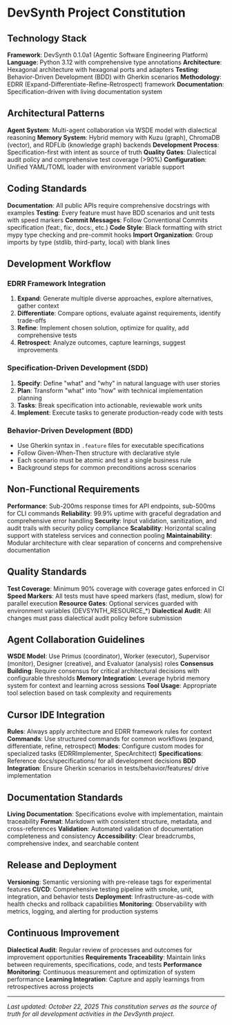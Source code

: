 # DevSynth Project Constitution

## Technology Stack

**Framework**: DevSynth 0.1.0a1 (Agentic Software Engineering Platform)
**Language**: Python 3.12 with comprehensive type annotations
**Architecture**: Hexagonal architecture with hexagonal ports and adapters
**Testing**: Behavior-Driven Development (BDD) with Gherkin scenarios
**Methodology**: EDRR (Expand-Differentiate-Refine-Retrospect) framework
**Documentation**: Specification-driven with living documentation system

## Architectural Patterns

**Agent System**: Multi-agent collaboration via WSDE model with dialectical reasoning
**Memory System**: Hybrid memory with Kuzu (graph), ChromaDB (vector), and RDFLib (knowledge graph) backends
**Development Process**: Specification-first with intent as source of truth
**Quality Gates**: Dialectical audit policy and comprehensive test coverage (>90%)
**Configuration**: Unified YAML/TOML loader with environment variable support

## Coding Standards

**Documentation**: All public APIs require comprehensive docstrings with examples
**Testing**: Every feature must have BDD scenarios and unit tests with speed markers
**Commit Messages**: Follow Conventional Commits specification (feat:, fix:, docs:, etc.)
**Code Style**: Black formatting with strict mypy type checking and pre-commit hooks
**Import Organization**: Group imports by type (stdlib, third-party, local) with blank lines

## Development Workflow

### EDRR Framework Integration
1. **Expand**: Generate multiple diverse approaches, explore alternatives, gather context
2. **Differentiate**: Compare options, evaluate against requirements, identify trade-offs
3. **Refine**: Implement chosen solution, optimize for quality, add comprehensive tests
4. **Retrospect**: Analyze outcomes, capture learnings, suggest improvements

### Specification-Driven Development (SDD)
1. **Specify**: Define "what" and "why" in natural language with user stories
2. **Plan**: Transform "what" into "how" with technical implementation planning
3. **Tasks**: Break specification into actionable, reviewable work units
4. **Implement**: Execute tasks to generate production-ready code with tests

### Behavior-Driven Development (BDD)
- Use Gherkin syntax in `.feature` files for executable specifications
- Follow Given-When-Then structure with declarative style
- Each scenario must be atomic and test a single business rule
- Background steps for common preconditions across scenarios

## Non-Functional Requirements

**Performance**: Sub-200ms response times for API endpoints, sub-500ms for CLI commands
**Reliability**: 99.9% uptime with graceful degradation and comprehensive error handling
**Security**: Input validation, sanitization, and audit trails with security policy compliance
**Scalability**: Horizontal scaling support with stateless services and connection pooling
**Maintainability**: Modular architecture with clear separation of concerns and comprehensive documentation

## Quality Standards

**Test Coverage**: Minimum 90% coverage with coverage gates enforced in CI
**Speed Markers**: All tests must have speed markers (fast, medium, slow) for parallel execution
**Resource Gates**: Optional services guarded with environment variables (DEVSYNTH_RESOURCE_*)
**Dialectical Audit**: All changes must pass dialectical audit policy before submission

## Agent Collaboration Guidelines

**WSDE Model**: Use Primus (coordinator), Worker (executor), Supervisor (monitor), Designer (creative), and Evaluator (analysis) roles
**Consensus Building**: Require consensus for critical architectural decisions with configurable thresholds
**Memory Integration**: Leverage hybrid memory system for context and learning across sessions
**Tool Usage**: Appropriate tool selection based on task complexity and requirements

## Cursor IDE Integration

**Rules**: Always apply architecture and EDRR framework rules for context
**Commands**: Use structured commands for common workflows (expand, differentiate, refine, retrospect)
**Modes**: Configure custom modes for specialized tasks (EDRRImplementer, SpecArchitect)
**Specifications**: Reference docs/specifications/ for all development decisions
**BDD Integration**: Ensure Gherkin scenarios in tests/behavior/features/ drive implementation

## Documentation Standards

**Living Documentation**: Specifications evolve with implementation, maintain traceability
**Format**: Markdown with consistent structure, metadata, and cross-references
**Validation**: Automated validation of documentation completeness and consistency
**Accessibility**: Clear breadcrumbs, comprehensive index, and searchable content

## Release and Deployment

**Versioning**: Semantic versioning with pre-release tags for experimental features
**CI/CD**: Comprehensive testing pipeline with smoke, unit, integration, and behavior tests
**Deployment**: Infrastructure-as-code with health checks and rollback capabilities
**Monitoring**: Observability with metrics, logging, and alerting for production systems

## Continuous Improvement

**Dialectical Audit**: Regular review of processes and outcomes for improvement opportunities
**Requirements Traceability**: Maintain links between requirements, specifications, code, and tests
**Performance Monitoring**: Continuous measurement and optimization of system performance
**Learning Integration**: Capture and apply learnings from retrospectives across projects

---
*Last updated: October 22, 2025*
*This constitution serves as the source of truth for all development activities in the DevSynth project.*
